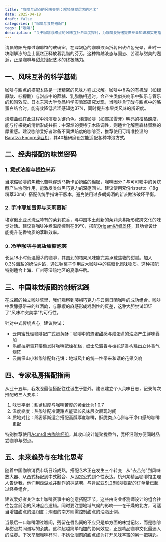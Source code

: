 ```yaml
---
title: "咖啡与甜点的风味交响：解锁味觉层次的艺术"
date: 2025-04-18
draft: false
categories: ["咖啡与食物搭配"]
tags: ["咖啡"]
description: "关于咖啡与甜点的风味互补的深度探讨，为咖啡爱好者提供专业知识和实用指南。"
---
```


清晨的阳光穿过咖啡馆的玻璃窗，在深褐色的咖啡液面折射出琥珀色光晕，此时一块刚解冻的芝士蛋糕正释放着乳脂的芬芳。这种跨越液态与固态、苦涩与甜美的邂逅，正是咖啡与甜点搭配艺术的终极魅力。

## 一、风味互补的科学基础
咖啡与甜点的搭配本质是一场精密的风味方程式求解。咖啡中复杂的有机酸（如绿原酸、柠檬酸）与甜点中的蔗糖、乳脂肪相遇时，会产生类似交响乐中弦乐与管乐的和鸣效应。日本东京大学食品科学实验室研究发现，当咖啡单宁酸与甜点中的酪蛋白结合时，能有效降低苦涩感知达37%，同时提升水果类风味的辨识度。

烘焙曲线在此过程中扮演着关键角色。浅焙咖啡（如耶加雪菲）明亮的柑橘酸度，能与柠檬挞的清新形成共振；中深焙的曼特宁木质调性，则适合化解黑森林蛋糕的厚重感。建议咖啡爱好者常备不同烘焙度的咖啡豆，推荐使用可精准控温的[Baratza Encore磨豆机](https://www.amazon.com/dp/B007F183LK?tag=coffeeprism-20)，其40档研磨设定能适配各种冲泡方式。

## 二、经典搭配的味觉密码
### 1. 意式浓缩与提拉米苏
当浓缩咖啡的焦糖化苦味穿透马斯卡彭奶酪的绵密，咖啡因分子与可可粉中的黄烷醇产生协同作用，能激发类似黑巧克力的深邃回甘。建议使用双份ristretto（18g粉萃30ml）搭配传统手指饼干版本，避免使用过多朗姆酒的新派做法破坏平衡。

### 2. 手冲耶加雪菲与茉莉慕斯
埃塞俄比亚水洗豆特有的茉莉花香，与中国本土创新的茉莉茶慕斯形成跨文化的味觉对话。建议将咖啡冲煮温度控制在89℃，搭配[Origami折纸滤杯](https://www.amazon.com/dp/B08B3RZ3CQ?tag=coffeeprism-20)，其肋骨设计能提升花香物质的萃取效率。

### 3. 冷萃咖啡与海盐焦糖泡芙
长达18小时低温慢萃的咖啡，其圆润的核果风味能完美承载焦糖的甜腻。加入0.3%海盐的奶油内馅，通过钠离子作用放大咖啡中的焦糖化风味物质。这种搭配特别适合上海、广州等湿热地区的夏季午后。

## 三、中国味觉版图的创新实践
在成都的独立咖啡馆里，我们观察到藤椒巧克力与云南日晒咖啡的成功组合。咖啡中发酵感带来的红酒韵，与藤椒的麻感形成戏剧性的反差，这种大胆尝试印证了"风味冲突美学"的可行性。

针对中式传统点心，建议尝试：
- 云南蜜处理咖啡配广式蛋黄酥：咖啡中的蜂蜜甜感与咸蛋黄的油脂产生鲜味叠加
- 洪都拉斯雪莉酒桶发酵咖啡配桂花糕：威士忌酒香与桂花清香构建出立体香气矩阵
- 云南保山小粒咖啡配鲜花饼：地域风土的统一性带来和谐的花果交响

## 四、专家私房搭配指南
从业十五年，我发现最佳搭配往往诞生于意外。建议建立个人风味日志，记录每次搭配的三大要素：
1. 味觉平衡：甜点甜度与咖啡苦度的黄金比为1:0.7
2. 温度梯度：热咖啡配冷藏甜点能延长风味层次展现时间
3. 质地对比：绵密慕斯适合搭配高醇厚度咖啡，酥脆类点心则与干净口感的咖啡更配

特别推荐使用[Acme复古咖啡杯组](https://www.amazon.com/dp/B07P5BZQ4H?tag=coffeeprism-20)，其收口设计能聚拢香气，宽杯沿则方便同时品尝咖啡与甜点。

## 五、未来趋势与在地化思考
随着中国咖啡消费市场日趋成熟，搭配艺术正在发生三个转变：从"去苦剂"到风味放大器、从西式标配到中式融合、从固定公式到个性表达。杭州某精品咖啡馆主理人告诉我，他们用西湖龙井制作的抹茶卷，与肯尼亚SL28咖啡搭配的订单量已超过经典组合。

建议爱好者关注本土咖啡赛事中的创意搭配环节，这些由专业杯测师设计的组合往往包含前沿的风味组合逻辑。同时要注意地域气候的影响——在干燥的北方，可适当增加甜点的湿润度；潮湿的南方则需控制甜点的油脂比例。

当最后一口咖啡滑过喉间，残留在唇齿间的不应只是单方面的味觉记忆，而是咖啡与甜点共同谱写的余韵。这种超越简单相加的协同效应，正是精品咖啡文化最迷人的注脚。下次举起咖啡杯时，不妨让眼前的甜点成为打开风味宇宙的另一把钥匙。